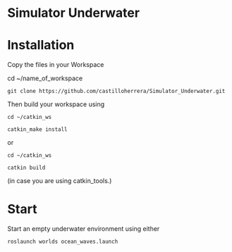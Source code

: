 # Simulator Underwater

# Installation 

Copy the files in your Workspace 

cd ~/name_of_workspace

    git clone https://github.com/castilloherrera/Simulator_Underwater.git

Then build your workspace using

    cd ~/catkin_ws

    catkin_make install

or

    cd ~/catkin_ws

    catkin build

(in case you are using catkin_tools.)


# Start

Start an empty underwater environment using either

    roslaunch worlds ocean_waves.launch
